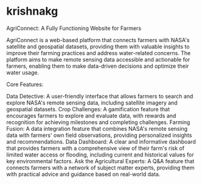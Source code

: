 # krishnakg
AgriConnect: A Fully Functioning Website for Farmers

AgriConnect is a web-based platform that connects farmers with NASA's satellite and geospatial datasets, providing them with valuable insights to improve their farming practices and address water-related concerns. The platform aims to make remote sensing data accessible and actionable for farmers, enabling them to make data-driven decisions and optimize their water usage.

Core Features:

Data Detective: A user-friendly interface that allows farmers to search and explore NASA's remote sensing data, including satellite imagery and geospatial datasets.
Crop Challenges: A gamification feature that encourages farmers to explore and evaluate data, with rewards and recognition for achieving milestones and completing challenges.
Farming Fusion: A data integration feature that combines NASA's remote sensing data with farmers' own field observations, providing personalized insights and recommendations.
Data Dashboard: A clear and informative dashboard that provides farmers with a comprehensive view of their farm's risk of limited water access or flooding, including current and historical values for key environmental factors.
Ask the Agricultural Experts: A Q&A feature that connects farmers with a network of subject matter experts, providing them with practical advice and guidance based on real-world data.
